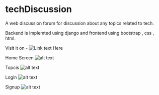 # techDiscussion


A web discussion forum for discussion about any topics related to tech.


Backend is implemted using django and frontend using bootstrap , css , html.

Visit it on - ![Link text Here](http://www.tech-discussion.com)


Home Screen 
![alt text](https://github.com/ankit-pn/techDiscussion/blob/master/ScreenShots/1.png?)


Topcis
![alt text](https://github.com/ankit-pn/techDiscussion/blob/master/ScreenShots/2.png)


Login 
![alt text](https://github.com/ankit-pn/techDiscussion/blob/master/ScreenShots/2.png?)


Signup
![alt text](https://github.com/ankit-pn/techDiscussion/blob/master/ScreenShots/3.png?raw=true)



